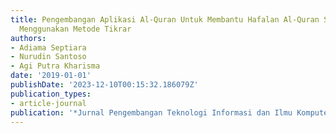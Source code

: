 ```yaml
---
title: Pengembangan Aplikasi Al-Quran Untuk Membantu Hafalan Al-Quran Secara Mandiri
  Menggunakan Metode Tikrar
authors:
- Adiama Septiara
- Nurudin Santoso
- Agi Putra Kharisma
date: '2019-01-01'
publishDate: '2023-12-10T00:15:32.186079Z'
publication_types:
- article-journal
publication: '*Jurnal Pengembangan Teknologi Informasi dan Ilmu Komputer*'
---
```


